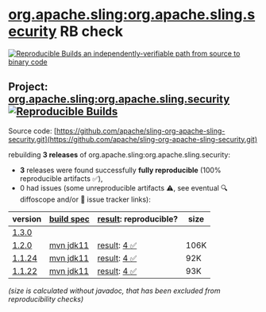 [org.apache.sling:org.apache.sling.security](https://central.sonatype.com/artifact/org.apache.sling/org.apache.sling.security/versions) RB check
=======

[![Reproducible Builds](https://reproducible-builds.org/images/logos/rb.svg) an independently-verifiable path from source to binary code](https://reproducible-builds.org/)

## Project: [org.apache.sling:org.apache.sling.security](https://central.sonatype.com/artifact/org.apache.sling/org.apache.sling.security/versions) [![Reproducible Builds](https://img.shields.io/endpoint?url=https://raw.githubusercontent.com/jvm-repo-rebuild/reproducible-central/master/content/org/apache/sling/org.apache.sling.security/badge.json)](https://github.com/jvm-repo-rebuild/reproducible-central/blob/master/content/org/apache/sling/org.apache.sling.security/README.md)

Source code: [https://github.com/apache/sling-org-apache-sling-security.git](https://github.com/apache/sling-org-apache-sling-security.git)

rebuilding **3 releases** of org.apache.sling:org.apache.sling.security:
- **3** releases were found successfully **fully reproducible** (100% reproducible artifacts :white_check_mark:),
- 0 had issues (some unreproducible artifacts :warning:, see eventual :mag: diffoscope and/or :memo: issue tracker links):

| version | [build spec](/BUILDSPEC.md) | [result](https://reproducible-builds.org/docs/jvm/): reproducible? | size |
| -- | --------- | ------ | -- |
| [1.3.0](https://central.sonatype.com/artifact/org.apache.sling/org.apache.sling.security/1.3.0/pom) | | | |
| [1.2.0](https://central.sonatype.com/artifact/org.apache.sling/org.apache.sling.security/1.2.0/pom) | [mvn jdk11](org.apache.sling.security-1.2.0.buildspec) | [result](org.apache.sling.security-1.2.0.buildinfo): [4 :white_check_mark: ](org.apache.sling.security-1.2.0.buildcompare) | 106K |
| [1.1.24](https://central.sonatype.com/artifact/org.apache.sling/org.apache.sling.security/1.1.24/pom) | [mvn jdk11](org.apache.sling.security-1.1.24.buildspec) | [result](org.apache.sling.security-1.1.24.buildinfo): [4 :white_check_mark: ](org.apache.sling.security-1.1.24.buildcompare) | 92K |
| [1.1.22](https://central.sonatype.com/artifact/org.apache.sling/org.apache.sling.security/1.1.22/pom) | [mvn jdk11](org.apache.sling.security-1.1.22.buildspec) | [result](org.apache.sling.security-1.1.22.buildinfo): [4 :white_check_mark: ](org.apache.sling.security-1.1.22.buildcompare) | 93K |

<i>(size is calculated without javadoc, that has been excluded from reproducibility checks)</i>
